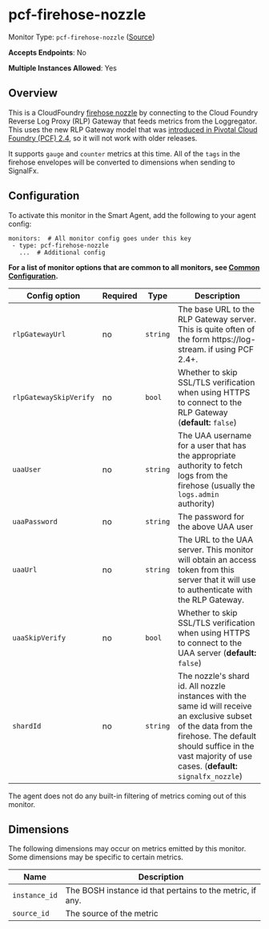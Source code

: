 <!--- GENERATED BY gomplate from scripts/docs/templates/monitor-page.md.tmpl --->

# pcf-firehose-nozzle

Monitor Type: `pcf-firehose-nozzle` ([Source](https://github.com/signalfx/signalfx-agent/tree/master/pkg/monitors/cloudfoundry))

**Accepts Endpoints**: No

**Multiple Instances Allowed**: Yes

## Overview

This is a CloudFoundry [firehose
nozzle](https://docs.pivotal.io/tiledev/2-8/nozzle.html) by connecting to
the Cloud Foundry Reverse Log Proxy (RLP) Gateway that feeds metrics from
the Loggregator. This uses the new RLP Gateway model that was [introduced
in Pivotal Cloud Foundry (PCF)
2.4](https://docs.pivotal.io/tiledev/2-4/release-notes.html#log-api), so it
will not work with older releases.

It supports `gauge` and `counter` metrics at this time.  All of the `tags` in
the firehose envelopes will be converted to dimensions when sending to
SignalFx.


## Configuration

To activate this monitor in the Smart Agent, add the following to your
agent config:

```
monitors:  # All monitor config goes under this key
 - type: pcf-firehose-nozzle
   ...  # Additional config
```

**For a list of monitor options that are common to all monitors, see [Common
Configuration](../monitor-config.md#common-configuration).**


| Config option | Required | Type | Description |
| --- | --- | --- | --- |
| `rlpGatewayUrl` | no | `string` | The base URL to the RLP Gateway server. This is quite often of the form https://log-stream.<CLOUD CONTROLLER SYSTEM DOMAIN> if using PCF 2.4+. |
| `rlpGatewaySkipVerify` | no | `bool` | Whether to skip SSL/TLS verification when using HTTPS to connect to the RLP Gateway (**default:** `false`) |
| `uaaUser` | no | `string` | The UAA username for a user that has the appropriate authority to fetch logs from the firehose (usually the `logs.admin` authority) |
| `uaaPassword` | no | `string` | The password for the above UAA user |
| `uaaUrl` | no | `string` | The URL to the UAA server. This monitor will obtain an access token from this server that it will use to authenticate with the RLP Gateway. |
| `uaaSkipVerify` | no | `bool` | Whether to skip SSL/TLS verification when using HTTPS to connect to the UAA server (**default:** `false`) |
| `shardId` | no | `string` | The nozzle's shard id.  All nozzle instances with the same id will receive an exclusive subset of the data from the firehose. The default should suffice in the vast majority of use cases. (**default:** `signalfx_nozzle`) |



The agent does not do any built-in filtering of metrics coming out of this
monitor.
## Dimensions

The following dimensions may occur on metrics emitted by this monitor.  Some
dimensions may be specific to certain metrics.

| Name | Description |
| ---  | ---         |
| `instance_id` | The BOSH instance id that pertains to the metric, if any. |
| `source_id` | The source of the metric |



